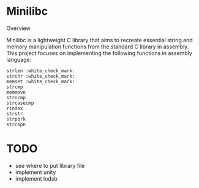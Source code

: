 # Minilibc
Overview

Minilibc is a lightweight C library that aims to recreate essential string and memory manipulation functions from the standard C library in assembly. This project focuses on implementing the following functions in assembly language:

    strlen :white_check_mark:
    strchr :white_check_mark:
    memset :white_check_mark:
    strcmp
    memmove
    strncmp
    strcasecmp
    rindex
    strstr
    strpbrk
    strcspn

# TODO
- see where to put library file
- implement unity
- implement lodsb
